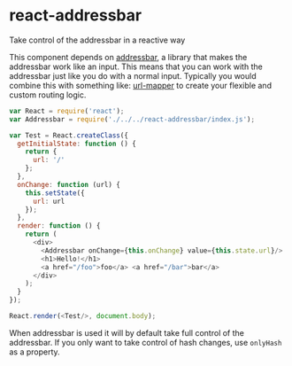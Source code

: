 # react-addressbar
Take control of the addressbar in a reactive way

This component depends on [addressbar](https://github.com/christianalfoni/addressbar), a library that makes the addressbar work like an input. This means that you can work with the addressbar just like you do with a normal input. Typically you would combine this with something like: [url-mapper](https://github.com/christianalfoni/url-mapper) to create your flexible and custom routing logic.

```js
var React = require('react');
var Addressbar = require('./../../react-addressbar/index.js');

var Test = React.createClass({
  getInitialState: function () {
    return {
      url: '/'
    };
  },
  onChange: function (url) {
    this.setState({
      url: url
    });
  },
  render: function () {
    return (
      <div>
        <Addressbar onChange={this.onChange} value={this.state.url}/>
        <h1>Hello!</h1>
        <a href="/foo">foo</a> <a href="/bar">bar</a>
      </div>
    );
  }
});

React.render(<Test/>, document.body);
```

When addressbar is used it will by default take full control of the addressbar. If you only want to take control of hash changes, use `onlyHash` as a property.
